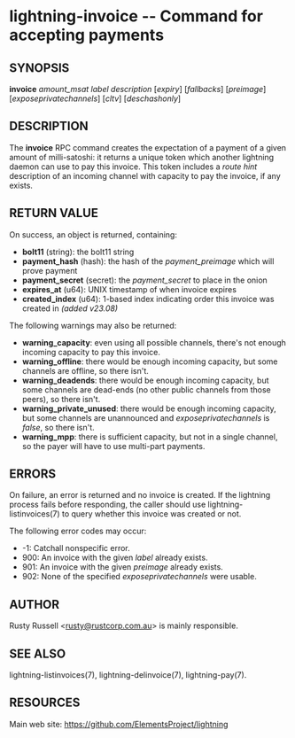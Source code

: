 lightning-invoice -- Command for accepting payments
===================================================

SYNOPSIS
--------

**invoice** *amount\_msat* *label* *description* [*expiry*]
[*fallbacks*] [*preimage*] [*exposeprivatechannels*] [*cltv*] [*deschashonly*]

DESCRIPTION
-----------

The **invoice** RPC command creates the expectation of a payment of a
given amount of milli-satoshi: it returns a unique token which another
lightning daemon can use to pay this invoice. This token includes a
*route hint* description of an incoming channel with capacity to pay the
invoice, if any exists.

RETURN VALUE
------------

[comment]: # (GENERATE-FROM-SCHEMA-START)
On success, an object is returned, containing:

- **bolt11** (string): the bolt11 string
- **payment\_hash** (hash): the hash of the *payment\_preimage* which will prove payment
- **payment\_secret** (secret): the *payment\_secret* to place in the onion
- **expires\_at** (u64): UNIX timestamp of when invoice expires
- **created\_index** (u64): 1-based index indicating order this invoice was created in *(added v23.08)*

The following warnings may also be returned:

- **warning\_capacity**: even using all possible channels, there's not enough incoming capacity to pay this invoice.
- **warning\_offline**: there would be enough incoming capacity, but some channels are offline, so there isn't.
- **warning\_deadends**: there would be enough incoming capacity, but some channels are dead-ends (no other public channels from those peers), so there isn't.
- **warning\_private\_unused**: there would be enough incoming capacity, but some channels are unannounced and *exposeprivatechannels* is *false*, so there isn't.
- **warning\_mpp**: there is sufficient capacity, but not in a single channel, so the payer will have to use multi-part payments.

[comment]: # (GENERATE-FROM-SCHEMA-END)

ERRORS
------

On failure, an error is returned and no invoice is created. If the
lightning process fails before responding, the caller should use
lightning-listinvoices(7) to query whether this invoice was created or
not.

The following error codes may occur:

- -1: Catchall nonspecific error.
- 900: An invoice with the given *label* already exists.
- 901: An invoice with the given *preimage* already exists.
- 902: None of the specified *exposeprivatechannels* were usable.

AUTHOR
------

Rusty Russell <<rusty@rustcorp.com.au>> is mainly responsible.

SEE ALSO
--------

lightning-listinvoices(7), lightning-delinvoice(7), lightning-pay(7).

RESOURCES
---------

Main web site: <https://github.com/ElementsProject/lightning>

[comment]: # ( SHA256STAMP:ffe488e123bad4592e4083c5eaaad0c01194d6ecc9fe14ce9a6ffd488aae8129)
